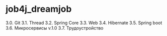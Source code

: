 # job4j_dreamjob
3.0. Git
3.1. Thread
3.2. Spring Core
3.3. Web
3.4. Hibernate
3.5. Spring boot
3.6. Микросервисы v.1.0
3.7. Трудоустройство